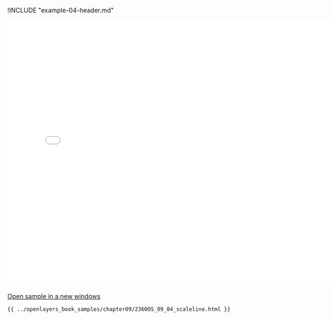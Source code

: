 
!INCLUDE "example-04-header.md"

<iframe src="../openlayers_book_samples/chapter09/2360OS_09_04_scaleline.html" width="770" height="600" frameBorder="0" seamless="seamless">
</iframe>

<a href="../openlayers_book_samples/chapter09/2360OS_09_04_scaleline.html" target="_blank">Open sample in a new windows</a>

```html
{{ ../openlayers_book_samples/chapter09/2360OS_09_04_scaleline.html }}
```
